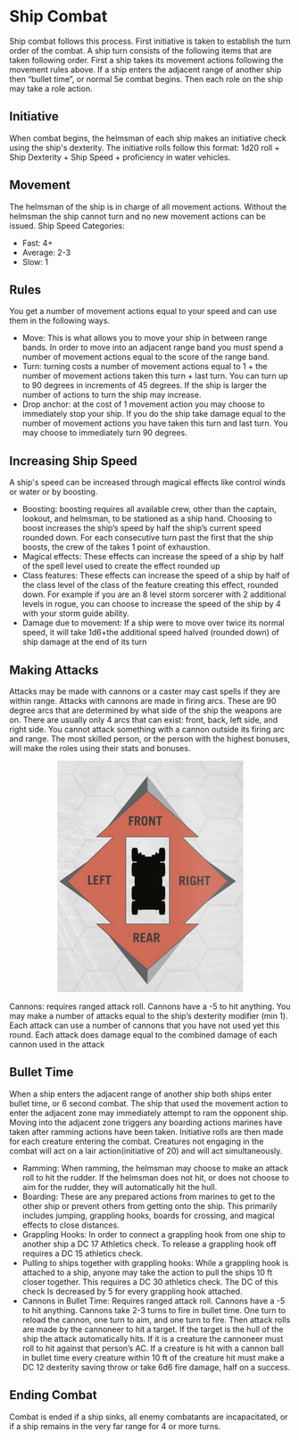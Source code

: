 # Ship Combat

Ship combat follows this process. First initiative is taken to establish the turn order of the combat. A ship turn consists of the following items that are taken following order. First a ship takes its movement actions following the movement rules above. If a ship enters the adjacent range of another ship then “bullet time”, or normal 5e combat begins. Then each role on the ship may take a role action.

## Initiative

When combat begins, the helmsman of each ship makes an initiative check using the ship's dexterity. The initiative rolls follow this format: 1d20 roll + Ship Dexterity + Ship Speed + proficiency in water vehicles.

## Movement

The helmsman of the ship is in charge of all movement actions. Without the helmsman the ship cannot turn and no new movement actions can be issued.
Ship Speed Categories:

* Fast: 4+
* Average: 2-3
* Slow: 1

## Rules

You get a number of movement actions equal to your speed and can use them in the following ways.

* Move: This is what allows you to move your ship in between range bands. In order to move into an adjacent range band you must spend a number of movement actions equal to the score of the range band.
* Turn: turning costs a number of movement actions equal to 1 + the number of movement actions taken this turn + last turn. You can turn up to 90 degrees in increments of 45 degrees. If the ship is larger the number of actions to turn the ship may increase.
* Drop anchor: at the cost of 1 movement action you may choose to immediately stop your ship. If you do the ship take damage equal to the number of movement actions you have taken this turn and last turn. You may choose to immediately turn 90 degrees.

## Increasing Ship Speed

A ship's speed can be increased through magical effects like control winds or water or by boosting.

* Boosting: boosting requires all available crew, other than the captain, lookout, and helmsman, to be stationed as a ship hand. Choosing to boost increases the ship’s speed by half the ship’s current speed rounded down. For each consecutive turn past the first that the ship boosts, the crew of the takes 1 point of exhaustion.
* Magical effects: These effects can increase the speed of a ship by half of the spell level used to create the effect rounded up
* Class features: These effects can increase the speed of a ship by half of the class level of the class of the feature creating this effect, rounded down. For example if you are an 8 level storm sorcerer with 2 additional levels in rogue, you can choose to increase the speed of the ship by 4 with your storm guide ability.
* Damage due to movement: If a ship were to move over twice its normal speed, it will take 1d6+the additional speed halved (rounded down) of ship damage at the end of its turn

## Making Attacks

Attacks may be made with cannons or a caster may cast spells if they are within range. Attacks with cannons are made in firing arcs. These are 90 degree arcs that are determined by what side of the ship the weapons are on. There are usually only 4 arcs that can exist: front, back, left side, and right side. You cannot attack something with a cannon outside its firing arc and range. The most skilled person, or the person with the highest bonuses, will make the roles using their stats and bonuses.

<p align="center">
<img src="media/images/ship_local_compass.png" alt="Ship Directions"/>
</p>

Cannons: requires ranged attack roll. Cannons have a -5 to hit anything. You may make a number of attacks equal to the ship’s dexterity modifier (min 1). Each attack can use a number of cannons that you have not used yet this round. Each attack does damage equal to the combined damage of each cannon used in the attack

## Bullet Time

When a ship enters the adjacent range of another ship both ships enter bullet time, or 6 second combat. The ship that used the movement action to enter the adjacent zone may immediately attempt to ram the opponent ship. Moving into the adjacent zone triggers any boarding actions marines have taken after ramming actions have been taken. Initiative rolls are then made for each creature entering the combat. Creatures not engaging in the combat will act on a lair action(initiative of 20) and will act simultaneously.

* Ramming: When ramming, the helmsman may choose to make an attack roll to hit the rudder. If the helmsman does not hit, or does not choose to aim for the rudder, they will automatically hit the hull.
* Boarding: These are any prepared actions from marines to get to the other ship or prevent others from getting onto the ship. This primarily includes jumping, grappling hooks, boards for crossing, and magical effects to close distances.
* Grappling Hooks: In order to connect a grappling hook from one ship to another ship a DC 17 Athletics check. To release a grappling hook off requires a DC 15 athletics check.
* Pulling to ships together with grappling hooks: While a grappling hook is attached to a ship, anyone may take the action to pull the ships 10 ft closer together. This requires a DC 30 athletics check. The DC of this check Is decreased by 5 for every grappling hook attached.
* Cannons in Bullet Time: Requires ranged attack roll. Cannons have a -5 to hit anything. Cannons take 2-3 turns to fire in bullet time. One turn to reload the cannon, one turn to aim, and one turn to fire. Then attack rolls are made by the cannoneer to hit a target. If the target is the hull of the ship the attack automatically hits. If it is a creature the cannoneer must roll to hit against that person’s AC. If a creature is hit with a cannon ball in bullet time every creature within 10 ft of the creature hit must make a DC 12 dexterity saving throw or take 6d6 fire damage, half on a success.

## Ending Combat

Combat is ended if a ship sinks, all enemy combatants are incapacitated, or if a ship remains in the very far range for 4 or more turns.
